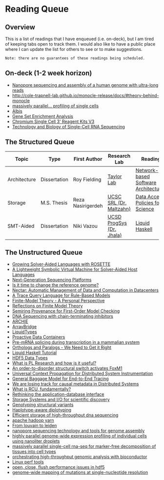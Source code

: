 # Reading Queue

## Overview

This is a list of readings that I have enqueued (i.e. on-deck), but I am tired of keeping tabs open
to track them. I would also like to have a public place where I can update the list for others to see
or to make suggestions.

    Note: there are no guarantees of these readings being scheduled.

## On-deck (1-2 week horizon)

* [Nanopore sequencing and assembly of a human genome with ultra-long reads](https://www.nature.com/articles/nbt.4060)
* http://cole-trapnell-lab.github.io/monocle-release/docs/#theory-behind-monocle
* [massively parallel... profiling of single cells](https://www.nature.com/articles/ncomms14049.pdf)
* [Albis](https://www.usenix.org/conference/atc18/presentation/trivedi)
* [Gene Set Enrichment Analysis](https://www.pnas.org/content/pnas/102/43/15545.full.pdf)
* [Chromium Single Cell 3' Reagent Kits V3](https://assets.ctfassets.net/an68im79xiti/57TK5WCA2Qw048OWkys080/cb8bc03b7bd0303fd385a3832e3337bd/CG000185_ChromiumSingleCell3__FeatureBarcode_CellSurfaceProtein_Rev_B.pdf)
* [Technology and Biology of Single-Cell RNA Sequencing](https://www.cell.com/action/showPdf?pii=S1097-2765%2815%2900261-0)

## The Structured Queue

| Topic        | Type         | First Author      | Research Lab                            | Reading                                              | Short Description                  |
| ------------ | ------------ | ----------------- | --------------------------------------- | ---------------------------------------------------- | ---------------------------------- |
| Architecture | Dissertation | Roy Fielding      | [Taylor Lab][lab-taylor]                | [Network-based Software Architectures][phd-fielding] | The power of REST                  |
| Storage      | M.S. Thesis  | Reza Nasirigerdeh | [UCSC SRL (Dr. Maltzahn)][lab-srl]      | [Data Access Policies for Science][ms-reza]          | ROOT filesystem for science        |
| SMT-Aided    | Dissertation | Niki Vazou        | [UCSD ProgSys (Dr. Jhala)][lab-progsys] | [Liquid Haskell][phd-vazou]                          | Liquid Haskell for theorem proving |

## The Unstructured Queue
* [Growing Solver-Aided Languages with ROSETTE](https://homes.cs.washington.edu/~emina/pubs/rosette.onward13.pdf)
* [A Lightweight Symbolic Virtual Machine for Solver-Aided Host Languages](https://homes.cs.washington.edu/~emina/pubs/rosette.pldi14.pdf)
* [Next-Generation Sequencing Platforms](https://www.annualreviews.org/doi/pdf/10.1146/annurev-anchem-062012-092628)
* [Is it time to change the reference genome?](https://www.biorxiv.org/content/biorxiv/early/2019/01/29/533166.full.pdf)
* [Nectar: Automatic Management of Data and Computation in Datacenters](https://www.usenix.org/legacy/events/osdi10/tech/full_papers/Gunda.pdf)
* [A Trace Query Language for Rule-Based Models](https://www.cs.cmu.edu/~jyang2/papers/cmsb2018.pdf)
* [Finite-Model Theory - A Personal Perspective](http://msekce.karlin.mff.cuni.cz/~krajicek/fagin.pdf)
* [Reflections on Finite Model Theory](https://users.soe.ucsc.edu/~kolaitis/bio11/papers11/lics07.pdf)
* [Semiring Provenance for First-Order Model Checking](https://arxiv.org/pdf/1712.01980v1.pdf)
* [DNA Sequencing with chain-terminating inhibitors](https://www.ncbi.nlm.nih.gov/pmc/articles/PMC431765/pdf/pnas00043-0271.pdf)
* [ARCHIE](https://crd.lbl.gov/assets/Uploads/DataElevator-ARCHIE.pdf)
* [ArrayBridge](https://sdm.lbl.gov/~sbyna/research/papers/201804_ICDE2018-ArrayBridge.pdf)
* [LiquidTypes](http://goto.ucsd.edu/~rjhala/liquid/liquid_types.pdf)
* [Proactive Data Containers](https://sdm.lbl.gov/~sbyna/research/papers/201805_CCGrid2018_PDCsys.pdf)
* [Pre-mRNA splicing during transcription in a mammalian system](https://www.ncbi.nlm.nih.gov/pmc/articles/PMC3154077/pdf/nihms286954.pdf)
* [Orthologs and Paralogs - We Need to Get it Right](https://www.ncbi.nlm.nih.gov/pmc/articles/PMC138949/)
* [Liquid Haskell Tutorial](http://ucsd-progsys.github.io/liquidhaskell-tutorial/)
* [HDF5 Data Types](https://support.hdfgroup.org/HDF5/doc1.6/UG/11_Datatypes.html)
* [What is PL Research and how is it useful?](http://www.pl-enthusiast.net/2015/05/27/what-is-pl-research-and-how-is-it-useful/)
* [An order-to-disorder structural switch activates FoxM1](https://elifesciences.org/articles/46131)
* [Universal Context Propagation for Distributed System Instrumentation](https://people.mpi-sws.org/~jcmace/papers/mace2018universal.pdf)
* [General Baggage Model for End-to-End Tracing](http://systems.cs.brown.edu/systems/wp-content/uploads/2016/10/sun.hongkai.pdf)
* [We are losing track for causal metadata in Distributed Systems](http://systems.cs.brown.edu/systems/wp-content/uploads/2016/10/fonseca15hpts.pdf)
* [What is RCU, fundamentally?](https://lwn.net/Articles/262464/)
* [Rethinking the application-database interface](https://homes.cs.washington.edu/~akcheung/papers/dissertation.pdf)
* [Storage Systems and I/O for scientific discovery](https://www.osti.gov/biblio/1491994)
* [Genotyping structural variants](https://www.biorxiv.org/content/10.1101/654566v1)
* [Haplotype-aware diplotyping](https://genomebiology.biomedcentral.com/articles/10.1186/s13059-019-1709-0)
* [Efficient storage of high-throughput dna sequencing](https://genome.cshlp.org//content/21/5/734.full.pdf#page=1&view=FitH)
* [apache hadoop yarn](https://www.cse.ust.hk/~weiwa/teaching/Fall15-COMP6611B/reading_list/YARN.pdf)
* [From louvain to leiden](https://www.nature.com/articles/s41598-019-41695-z)
* [nanopore sequencing technology and tools for genome assembly](https://academic.oup.com/bib/advance-article/doi/10.1093/bib/bby017/4958758)
* [highly parallel genome-wide expression profiling of individual cells using nanoliter droplets](https://reader.elsevier.com/reader/sd/pii/S0092867415005498?token=A1AB14ACF3223773E4D174812E4C32810352D60FF2B10F95CC2D4C2A7BF39D1F907761732B3D48CD72634B0EDAAD7B9F)
* [massively parallel single-cell rna-seq for marker-free decomposition of tissues into cell types](https://science.sciencemag.org/content/343/6172/776)
* [orchestrating high-throughput genomic analysis with bioconductor](https://www.nature.com/articles/nmeth.3252)
* [Linux perf tools](http://www.brendangregg.com/overview.html)
* [open, close, flush performance issues in hdf5](https://www.hdfgroup.org/wp-content/uploads/2018/04/avoid_truncate_white_paper_180219.pdf)
* [genome-wide mapping of mutations at single-nucleotide resolution](https://www.nature.com/articles/nbt.3718)

<!-- Resources -->
[lab-taylor]:    https://www.ics.uci.edu/~taylor/
[lab-srl]:       https://systems.soe.ucsc.edu/
[lab-progsys]:   http://cseweb.ucsd.edu/groups/progsys/

[phd-fielding]:  https://www.ics.uci.edu/~fielding/pubs/dissertation/fielding_dissertation.pdf
[phd-vazou]:     http://goto.ucsd.edu/~nvazou/thesis/main.pdf

[ms-reza]:       https://drive.google.com/file/d/1AdHYYz1tdEf1bwsIMywWj4Y2Og_IXZag/view?usp=sharing
